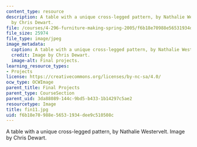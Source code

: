 ```yaml
---
content_type: resource
description: A table with a unique cross-legged pattern, by Nathalie Westervelt. Image
  by Chris Dewart.
file: /courses/4-296-furniture-making-spring-2005/f6b18e70988e56531934dee9c510508c_fin11.jpg
file_size: 25974
file_type: image/jpeg
image_metadata:
  caption: A table with a unique cross-legged pattern, by Nathalie Westervelt.
  credit: Image by Chris Dewart.
  image-alt: Final projects.
learning_resource_types:
- Projects
license: https://creativecommons.org/licenses/by-nc-sa/4.0/
ocw_type: OCWImage
parent_title: Final Projects
parent_type: CourseSection
parent_uid: 3da88089-144c-9bd5-b433-1b14297c5ae2
resourcetype: Image
title: fin11.jpg
uid: f6b18e70-988e-5653-1934-dee9c510508c
---
```

A table with a unique cross-legged pattern, by Nathalie Westervelt. Image by Chris Dewart.